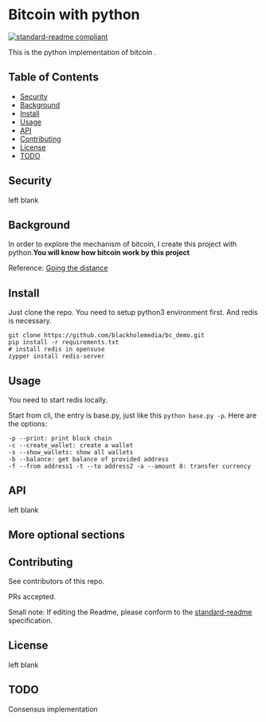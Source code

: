 # Bitcoin with python


[![standard-readme compliant](https://img.shields.io/badge/readme%20style-standard-brightgreen.svg?style=flat-square)](https://github.com/RichardLitt/standard-readme)

This is the python implementation of bitcoin .

## Table of Contents

- [Security](#security)
- [Background](#background)
- [Install](#install)
- [Usage](#usage)
- [API](#api)
- [Contributing](#contributing)
- [License](#license)
- [TODO](#todo)

## Security

left blank

## Background

In order to explore the mechanism of bitcoin, I create this project with python.**You will know how bitcoin work by this project** 

Reference: [Going the distance](https://jeiwan.net/)

## Install

Just clone the repo. You need to setup python3 environment first. And redis is necessary.

```shell
git clone https://github.com/blackholemedia/bc_demo.git
pip install -r requirements.txt
# install redis in opensuse 
zypper install redis-server
```

## Usage

You need to start redis locally.  

Start from cli, the entry is base.py, just like this `python base.py -p`. Here are the options:

```shell
-p --print: print block chain
-c --create_wallet: create a wallet
-s --show_wallets: show all wallets
-b --balance: get balance of provided address
-f --from address1 -t --to address2 -a --amount 8: transfer currency
```



## API

left blank

## More optional sections

## Contributing

See contributors of this repo.

PRs accepted.

Small note: If editing the Readme, please conform to the [standard-readme](https://github.com/RichardLitt/standard-readme) specification.


## License

left blank  
## TODO  
Consensus implementation  
